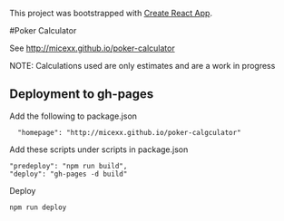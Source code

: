 This project was bootstrapped with [Create React App](https://github.com/facebook/create-react-app).

#Poker Calculator

See http://micexx.github.io/poker-calculator

NOTE: Calculations used are only estimates and are a work in progress

Deployment to gh-pages
-----------
Add the following to package.json
```
  "homepage": "http://micexx.github.io/poker-calgculator"
  ```
  
  Add these scripts under scripts in package.json
  ```
  "predeploy": "npm run build",
  "deploy": "gh-pages -d build"
  ```

Deploy
  ```
  npm run deploy
  ```